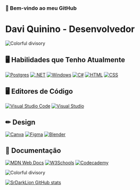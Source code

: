 ### 👋 Bem-vindo ao meu GitHub
# Davi Quinino - Desenvolvedor

![Colorful divisory](https://i.imgur.com/waxVImv.png)

## 🖥️ Habilidades que Tenho Atualmente
[![Postgres](https://img.shields.io/badge/Postgres-%23316192.svg?logo=postgresql&logoColor=white)](#)
[![.NET](https://img.shields.io/badge/.NET-512BD4?logo=dotnet&logoColor=fff)](#)
[![Windows](https://custom-icon-badges.demolab.com/badge/Windows-0078D6?logo=windows11&logoColor=white)](#)
[![C#](https://custom-icon-badges.demolab.com/badge/C%23-%23239120.svg?logo=cshrp&logoColor=white)](#)
[![HTML](https://img.shields.io/badge/HTML-%23E34F26.svg?logo=html5&logoColor=white)](#)
[![CSS](https://img.shields.io/badge/CSS-1572B6?logo=css3&logoColor=fff)](#)

## 🖥️ Editores de Código 
[![Visual Studio Code](https://custom-icon-badges.demolab.com/badge/Visual%20Studio%20Code-0078d7.svg?logo=vsc&logoColor=white)](#)
[![Visual Studio](https://custom-icon-badges.demolab.com/badge/Visual%20Studio-5C2D91.svg?&logo=visual-studio&logoColor=white)](#)

## ✏ Design
[![Canva](https://img.shields.io/badge/Canva-%2300C4CC.svg?&logo=Canva&logoColor=white)](#)
[![Figma](https://img.shields.io/badge/Figma-F24E1E?logo=figma&logoColor=white)](#)
[![Blender](https://img.shields.io/badge/Blender-%23F5792A.svg?logo=blender&logoColor=white)](#)

## 📃 Documentação
[![MDN Web Docs](https://img.shields.io/badge/MDN%20Web%20Docs-000?logo=mdnwebdocs&logoColor=fff)](#)
[![W3Schools](https://img.shields.io/badge/W3Schools-04AA6D?logo=w3schools&logoColor=fff)](#)
[![Codecademy](https://img.shields.io/badge/Codecademy-%2321759B.svg?logo=codecademy&logoColor=white)](#)

![Colorful divisory](https://i.imgur.com/waxVImv.png)

[![SrDarkLion GitHub stats](https://github-readme-stats.vercel.app/api?username=srdarklion&show_icons=true&theme=dark&hide=stars,issues)](#)
